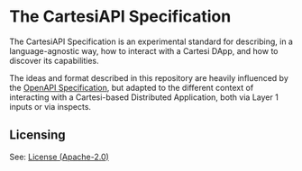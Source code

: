 # The CartesiAPI Specification

The CartesiAPI Specification is an experimental standard for describing, in a
language-agnostic way, how to interact with a Cartesi DApp, and how to discover
its capabilities.

The ideas and format described in this repository are heavily influenced by the
[OpenAPI Specification](https://github.com/OAI/OpenAPI-Specification), but
adapted to the different context of interacting with a Cartesi-based Distributed
Application, both via Layer 1 inputs or via inspects.

## Licensing

See: [License (Apache-2.0)](https://github.com/prototyp3-dev/cartesiapi-specification/blob/main/LICENSE)
